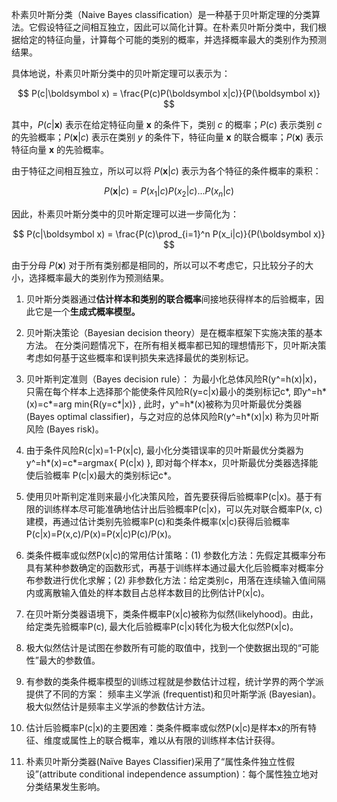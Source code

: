朴素贝叶斯分类（Naive Bayes classification）是一种基于贝叶斯定理的分类算法。它假设特征之间相互独立，因此可以简化计算。在朴素贝叶斯分类中，我们根据给定的特征向量，计算每个可能的类别的概率，并选择概率最大的类别作为预测结果。

具体地说，朴素贝叶斯分类中的贝叶斯定理可以表示为：

$$
P(c|\boldsymbol x) = \frac{P(c)P(\boldsymbol x|c)}{P(\boldsymbol x)}
$$

其中，$P(c|\boldsymbol x)$ 表示在给定特征向量 $\boldsymbol x$ 的条件下，类别 $c$ 的概率；$P(c)$ 表示类别 $c$ 的先验概率；$P(\boldsymbol x|c)$ 表示在类别 $y$ 的条件下，特征向量 $\boldsymbol x$ 的联合概率；$P(\boldsymbol x)$ 表示特征向量 $\boldsymbol x$ 的先验概率。

由于特征之间相互独立，所以可以将 $P(\boldsymbol x|c)$ 表示为各个特征的条件概率的乘积：

$$
P(\boldsymbol x|c) = P(x_1|c)P(x_2|c)...P(x_n|c)
$$

因此，朴素贝叶斯分类中的贝叶斯定理可以进一步简化为：

$$
P(c|\boldsymbol x) = \frac{P(c)\prod_{i=1}^n P(x_i|c)}{P(\boldsymbol x)}
$$

由于分母 $P(\boldsymbol x)$ 对于所有类别都是相同的，所以可以不考虑它，只比较分子的大小，选择概率最大的类别作为预测结果。

1. 贝叶斯分类器通过**估计样本和类别的联合概率**间接地获得样本的后验概率，因此它是一个**生成式概率模型。**

2. 贝叶斯决策论（Bayesian decision theory）是在概率框架下实施决策的基本方法。 在分类问题情况下，在所有相关概率都已知的理想情形下，贝叶斯决策考虑如何基于这些概率和误判损失来选择最优的类别标记。

3. 贝叶斯判定准则（Bayes decision rule）： 为最小化总体风险R(y^=h(x)|x)，只需在每个样本上选择那个能使条件风险R(y=c|x)最小的类别标记c*, 即y^=h*(x)=c*=arg min{R(y=c*|x)} , 此时，y^=h*(x)被称为贝叶斯最优分类器(Bayes optimal classifier)，与之对应的总体风险R(y^=h*(x)|x) 称为贝叶斯风险 (Bayes risk)。

4. 由于条件风险R(c|x)=1-P(x|c), 最小化分类错误率的贝叶斯最优分类器为y^=h*(x)=c*=argmax{ P(c|x) }, 即对每个样本x，贝叶斯最优分类器选择能使后验概率 P(c|x)最大的类别标记c*。

5. 使用贝叶斯判定准则来最小化决策风险，首先要获得后验概率P(c|x)。基于有限的训练样本尽可能准确地估计出后验概率P(c|x)，可以先对联合概率P(x, c)建模，再通过估计类别先验概率P(c)和类条件概率(x|c)获得后验概率P(c|x)=P(x,c)/P(x)=P(x|c)P(c)/P(x)。

6. 类条件概率或似然P(x|c)的常用估计策略：(1) 参数化方法：先假定其概率分布具有某种参数确定的函数形式，再基于训练样本通过最大化后验概率对概率分布参数进行优化求解；(2) 非参数化方法：给定类别c，用落在连续输入值间隔内或离散输入值处的样本数目占总样本数目的比例估计P(x|c)。 

7. 在贝叶斯分类器语境下，类条件概率P(x|c)被称为似然(likelyhood)。由此，给定类先验概率P(c), 最大化后验概率P(c|x)转化为极大化似然P(x|c)。

8. 极大似然估计是试图在参数所有可能的取值中，找到一个使数据出现的“可能性”最大的参数值。

9. 有参数的类条件概率模型的训练过程就是参数估计过程，统计学界的两个学派提供了不同的方案： 频率主义学派 (frequentist)和贝叶斯学派 (Bayesian)。极大似然估计是频率主义学派的参数估计方法。

10. 估计后验概率P(c|x)的主要困难：类条件概率或似然P(x|c)是样本x的所有特征、维度或属性上的联合概率，难以从有限的训练样本估计获得。

11. 朴素贝叶斯分类器(Naïve Bayes Classifier)采用了“属性条件独立性假设”(attribute conditional independence assumption)：每个属性独立地对分类结果发生影响。